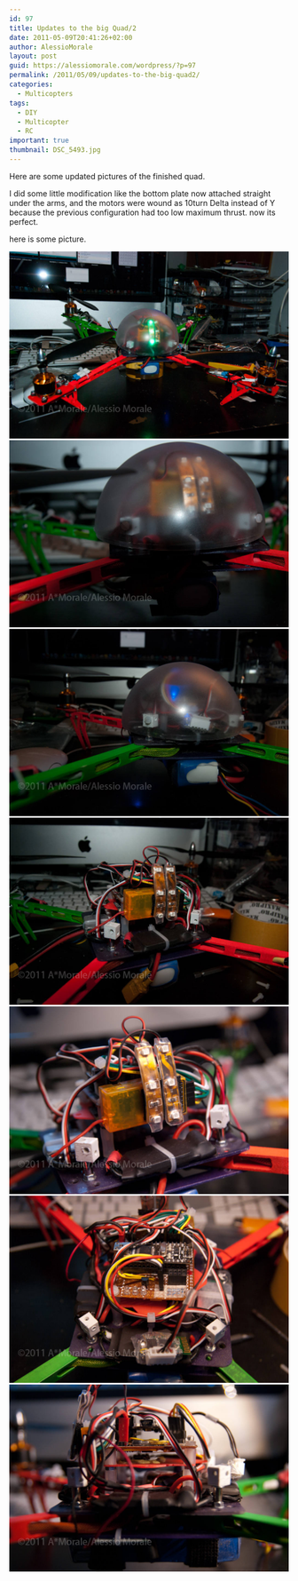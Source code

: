 ```yaml
---
id: 97
title: Updates to the big Quad/2
date: 2011-05-09T20:41:26+02:00
author: AlessioMorale
layout: post
guid: https://alessiomorale.com/wordpress/?p=97
permalink: /2011/05/09/updates-to-the-big-quad2/
categories:
  - Multicopters
tags:
  - DIY
  - Multicopter
  - RC
important: true
thumbnail: DSC_5493.jpg
---
```


Here are some updated pictures of the finished quad.

I did some little modification like the bottom plate now attached straight under the arms, and the motors were wound as 10turn Delta instead of Y because the previous configuration had too low maximum thrust. now its perfect.

here is some picture.

![](DSC_5493.jpg)
![](DSC_5498.jpg)
![](DSC_5502.jpg)
![](DSC_5504.jpg)
![](DSC_5506.jpg)
![](DSC_5507.jpg)
![](DSC_5509.jpg)
